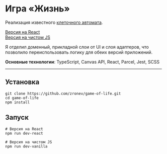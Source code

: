 # Игра «Жизнь»

Реализация известного [клеточного автомата](https://en.wikipedia.org/wiki/Conway%27s_Game_of_Life).

[Версия на React](https://zronev.github.io/game-of-life/react/)  
[Версия на чистом JS](https://zronev.github.io/game-of-life/vanilla/)

Я отделил доменный, прикладной слои от UI и слоя адаптеров, что позволило переиспользовать логику для обеих версий приложений.

**Основные технологии**: TypeScript, Canvas API, React, Parcel, Jest, SCSS

---

## Установка

```
git clone https://github.com/zronev/game-of-life.git
cd game-of-life
npm install
```

## Запуск

```
# Версия на React
npm run dev-react

# Версия на чистом JS
npm run dev-vanilla
```
